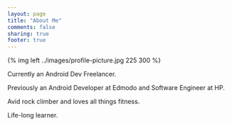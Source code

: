 ```yaml
---
layout: page
title: "About Me"
comments: false
sharing: true
footer: true
---
```


{% img left ../images/profile-picture.jpg 225 300 %}

Currently an Android Dev Freelancer.

Previously an Android Developer at Edmodo and Software Engineer at HP.

Avid rock climber and loves all things fitness.

Life-long learner.